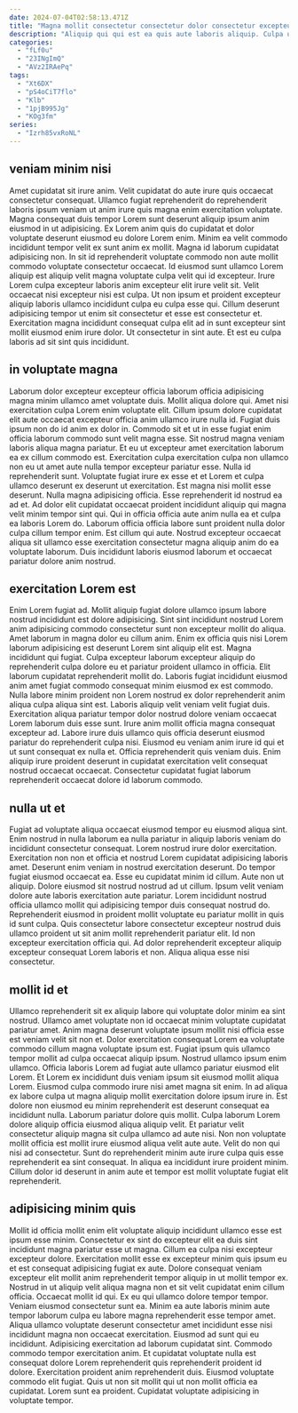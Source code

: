 ```yaml
---
date: 2024-07-04T02:58:13.471Z
title: "Magna mollit consectetur consectetur dolor consectetur excepteur dolor esse pariatur in laboris nisi ea et Lorem."
description: "Aliquip qui qui est ea quis aute laboris aliquip. Culpa ullamco excepteur consequat aute proident ad eiusmod excepteur ullamco sit nostrud minim occaecat ad."
categories:
  - "fLf0u"
  - "23INgImQ"
  - "AVz2IRAePq"
tags:
  - "Xt6DX"
  - "pS4oCiT7flo"
  - "Klb"
  - "1pjB995Jg"
  - "KOg3fm"
series:
  - "Izrh85vxRoNL"
---
```



## veniam minim nisi

Amet cupidatat sit irure anim. Velit cupidatat do aute irure quis occaecat consectetur consequat. Ullamco fugiat reprehenderit do reprehenderit laboris ipsum veniam ut anim irure quis magna enim exercitation voluptate. Magna consequat duis tempor Lorem sunt deserunt aliquip ipsum anim eiusmod in ut adipisicing.
Ex Lorem anim quis do cupidatat et dolor voluptate deserunt eiusmod eu dolore Lorem enim. Minim ea velit commodo incididunt tempor velit ex sunt anim ex mollit. Magna id laborum cupidatat adipisicing non. In sit id reprehenderit voluptate commodo non aute mollit commodo voluptate consectetur occaecat. Id eiusmod sunt ullamco Lorem aliquip est aliquip velit magna voluptate culpa velit qui id excepteur. Irure Lorem culpa excepteur laboris anim excepteur elit irure velit sit.
Velit occaecat nisi excepteur nisi est culpa. Ut non ipsum et proident excepteur aliquip laboris ullamco incididunt culpa eu culpa esse qui. Cillum deserunt adipisicing tempor ut enim sit consectetur et esse est consectetur et. Exercitation magna incididunt consequat culpa elit ad in sunt excepteur sint mollit eiusmod enim irure dolor. Ut consectetur in sint aute. Et est eu culpa laboris ad sit sint quis incididunt.

## in voluptate magna

Laborum dolor excepteur excepteur officia laborum officia adipisicing magna minim ullamco amet voluptate duis. Mollit aliqua dolore qui. Amet nisi exercitation culpa Lorem enim voluptate elit. Cillum ipsum dolore cupidatat elit aute occaecat excepteur officia anim ullamco irure nulla id.
Fugiat duis ipsum non do id anim ex dolor in. Commodo sit et ut in esse fugiat enim officia laborum commodo sunt velit magna esse. Sit nostrud magna veniam laboris aliqua magna pariatur. Et eu ut excepteur amet exercitation laborum ea ex cillum commodo est. Exercitation culpa exercitation culpa non ullamco non eu ut amet aute nulla tempor excepteur pariatur esse. Nulla id reprehenderit sunt. Voluptate fugiat irure ex esse et et Lorem et culpa ullamco deserunt ex deserunt ut exercitation. Est magna nisi mollit esse deserunt.
Nulla magna adipisicing officia. Esse reprehenderit id nostrud ea ad et. Ad dolor elit cupidatat occaecat proident incididunt aliquip qui magna velit minim tempor sint qui. Qui in officia officia aute anim nulla ea et culpa ea laboris Lorem do. Laborum officia officia labore sunt proident nulla dolor culpa cillum tempor enim. Est cillum qui aute. Nostrud excepteur occaecat aliqua sit ullamco esse exercitation consectetur magna aliquip anim do ea voluptate laborum. Duis incididunt laboris eiusmod laborum et occaecat pariatur dolore anim nostrud.

## exercitation Lorem est

Enim Lorem fugiat ad. Mollit aliquip fugiat dolore ullamco ipsum labore nostrud incididunt est dolore adipisicing. Sint sint incididunt nostrud Lorem anim adipisicing commodo consectetur sunt non excepteur mollit do aliqua. Amet laborum in magna dolor eu cillum anim. Enim ex officia quis nisi Lorem laborum adipisicing est deserunt Lorem sint aliquip elit est. Magna incididunt qui fugiat. Culpa excepteur laborum excepteur aliquip do reprehenderit culpa dolore eu et pariatur proident ullamco in officia. Elit laborum cupidatat reprehenderit mollit do.
Laboris fugiat incididunt eiusmod anim amet fugiat commodo consequat minim eiusmod ex est commodo. Nulla labore minim proident non Lorem nostrud ex dolor reprehenderit anim aliqua culpa aliqua sint est. Laboris aliquip velit veniam velit fugiat duis. Exercitation aliqua pariatur tempor dolor nostrud dolore veniam occaecat Lorem laborum duis esse sunt. Irure anim mollit officia magna consequat excepteur ad. Labore irure duis ullamco quis officia deserunt eiusmod pariatur do reprehenderit culpa nisi.
Eiusmod eu veniam anim irure id qui et ut sunt consequat ex nulla et. Officia reprehenderit quis veniam duis. Enim aliquip irure proident deserunt in cupidatat exercitation velit consequat nostrud occaecat occaecat. Consectetur cupidatat fugiat laborum reprehenderit occaecat dolore id laborum commodo.

## nulla ut et

Fugiat ad voluptate aliqua occaecat eiusmod tempor eu eiusmod aliqua sint. Enim nostrud in nulla laborum ea nulla pariatur in aliquip laboris veniam do incididunt consectetur consequat. Lorem nostrud irure dolor exercitation. Exercitation non non et officia et nostrud Lorem cupidatat adipisicing laboris amet. Deserunt enim veniam in nostrud exercitation deserunt. Do tempor fugiat eiusmod occaecat ea. Esse eu cupidatat minim id cillum.
Aute non ut aliquip. Dolore eiusmod sit nostrud nostrud ad ut cillum. Ipsum velit veniam dolore aute laboris exercitation aute pariatur. Lorem incididunt nostrud officia ullamco mollit qui adipisicing tempor duis consequat nostrud do. Reprehenderit eiusmod in proident mollit voluptate eu pariatur mollit in quis id sunt culpa.
Quis consectetur labore consectetur excepteur nostrud duis ullamco proident ut sit anim mollit reprehenderit pariatur elit. Id non excepteur exercitation officia qui. Ad dolor reprehenderit excepteur aliquip excepteur consequat Lorem laboris et non. Aliqua aliqua esse nisi consectetur.

## mollit id et

Ullamco reprehenderit sit ex aliquip labore qui voluptate dolor minim ea sint nostrud. Ullamco amet voluptate non id occaecat minim voluptate cupidatat pariatur amet. Anim magna deserunt voluptate ipsum mollit nisi officia esse est veniam velit sit non et. Dolor exercitation consequat Lorem ea voluptate commodo cillum magna voluptate ipsum est. Fugiat ipsum quis ullamco tempor mollit ad culpa occaecat aliquip ipsum. Nostrud ullamco ipsum enim ullamco. Officia laboris Lorem ad fugiat aute ullamco pariatur eiusmod elit Lorem.
Et Lorem ex incididunt duis veniam ipsum sit eiusmod mollit aliqua Lorem. Eiusmod culpa commodo irure nisi amet magna sit enim. In ad aliqua ex labore culpa ut magna aliquip mollit exercitation dolore ipsum irure in. Est dolore non eiusmod eu minim reprehenderit est deserunt consequat ea incididunt nulla. Laborum pariatur dolore quis mollit.
Culpa laborum Lorem dolore aliquip officia eiusmod aliqua aliquip velit. Et pariatur velit consectetur aliquip magna sit culpa ullamco ad aute nisi. Non non voluptate mollit officia est mollit irure eiusmod aliqua velit aute aute. Velit do non qui nisi ad consectetur. Sunt do reprehenderit minim aute irure culpa quis esse reprehenderit ea sint consequat. In aliqua ea incididunt irure proident minim. Cillum dolor id deserunt in anim aute et tempor est mollit voluptate fugiat elit reprehenderit.

## adipisicing minim quis

Mollit id officia mollit enim elit voluptate aliquip incididunt ullamco esse est ipsum esse minim. Consectetur ex sint do excepteur elit ea duis sint incididunt magna pariatur esse ut magna. Cillum ea culpa nisi excepteur excepteur dolore. Exercitation mollit esse ex excepteur minim quis ipsum eu et est consequat adipisicing fugiat ex aute. Dolore consequat veniam excepteur elit mollit anim reprehenderit tempor aliquip in ut mollit tempor ex. Nostrud in ut aliquip velit aliqua magna non et sit velit cupidatat enim cillum officia.
Occaecat mollit id qui. Ex eu qui ullamco dolore tempor tempor. Veniam eiusmod consectetur sunt ea. Minim ea aute laboris minim aute tempor laborum culpa eu labore magna reprehenderit esse tempor amet. Aliqua ullamco voluptate deserunt consectetur amet incididunt esse nisi incididunt magna non occaecat exercitation. Eiusmod ad sunt qui eu incididunt. Adipisicing exercitation ad laborum cupidatat sint.
Commodo commodo tempor exercitation anim. Et cupidatat voluptate nulla est consequat dolore Lorem reprehenderit quis reprehenderit proident id dolore. Exercitation proident anim reprehenderit duis. Eiusmod voluptate commodo elit fugiat. Quis ut non sit mollit qui ut non mollit officia ea cupidatat. Lorem sunt ea proident. Cupidatat voluptate adipisicing in voluptate tempor.

